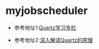 # myjobscheduler

* 参考地址1:[Quartz学习专栏](https://blog.csdn.net/u010648555/article/details/54863144)

* 参考地址2:[深入解读Quartz的原理](http://blog.51cto.com/lavasoft/181907)
